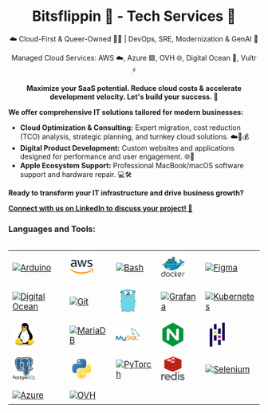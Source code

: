 <p align="center">
  <h1 align="center">Bitsflippin 🌈 - Tech Services 🚀</h1>
  <p align="center">☁️ Cloud-First & Queer-Owned 🏳️‍🌈 | DevOps, SRE, Modernization & GenAI 🤖</p>
  <p align="center">Managed Cloud Services: AWS ☁️, Azure 🟦, OVH 🌐, Digital Ocean 🌊, Vultr ⚡</p>
  <p align="center"><strong>Maximize your SaaS potential. Reduce cloud costs & accelerate development velocity. Let's build your success. 🚀</strong></p>
</p>

<p align="left"><strong>We offer comprehensive IT solutions tailored for modern businesses:</strong></p>
<ul align="left">
  <li><strong>Cloud Optimization & Consulting:</strong> Expert migration, cost reduction (TCO) analysis, strategic planning, and turnkey cloud solutions. ☁️💼💰</li>
  <li><strong>Digital Product Development:</strong> Custom websites and applications designed for performance and user engagement. 🌐📱</li>
  <li><strong>Apple Ecosystem Support:</strong> Professional MacBook/macOS software support and hardware repair. 💻🛠️</li>
</ul>

<p align="left"><strong>Ready to transform your IT infrastructure and drive business growth?</strong></p>
<p align="left"><strong><a href="https://linkedin.com/in/meta-arya">Connect with us on LinkedIn to discuss your project! 🤝</a></strong></p>

<h3 align="left">Languages and Tools:</h3>
<table align="left" border="0" style="border-collapse: collapse; font-size: 1.2em;">
  <tr>
    <td style="padding: 8px;"><a href="https://www.arduino.cc/" target="_blank" rel="noreferrer"><img src="https://cdn.worldvectorlogo.com/logos/arduino-1.svg" alt="Arduino" width="48" height="48"/></a></td>
    <td style="padding: 8px;"><a href="https://aws.amazon.com" target="_blank" rel="noreferrer"><img src="https://raw.githubusercontent.com/devicons/devicon/master/icons/amazonwebservices/amazonwebservices-original-wordmark.svg" alt="AWS" width="48" height="48"/></a></td>
    <td style="padding: 8px;"><a href="https://www.gnu.org/software/bash/" target="_blank" rel="noreferrer"><img src="https://www.vectorlogo.zone/logos/gnu_bash/gnu_bash-icon.svg" alt="Bash" width="48" height="48"/></a></td>
    <td style="padding: 8px;"><a href="https://www.docker.com/" target="_blank" rel="noreferrer"><img src="https://raw.githubusercontent.com/devicons/devicon/master/icons/docker/docker-original-wordmark.svg" alt="Docker" width="48" height="48"/></a></td>
    <td style="padding: 8px;"><a href="https://www.figma.com/" target="_blank" rel="noreferrer"><img src="https://www.vectorlogo.zone/logos/figma/figma-icon.svg" alt="Figma" width="48" height="48"/></a></td>
  </tr>
  <tr>
    <td style="padding: 8px;"><a href="https://digitalocean.com/" target="_blank" rel="noreferrer"><img src="https://www.vectorlogo.zone/logos/digitalocean/digitalocean-icon.svg" alt="Digital Ocean" width="48" height="48"/></a></td>
    <td style="padding: 8px;"><a href="https://git-scm.com/" target="_blank" rel="noreferrer"><img src="https://www.vectorlogo.zone/logos/git-scm/git-scm-icon.svg" alt="Git" width="48" height="48"/></a></td>
    <td style="padding: 8px;"><a href="https://golang.org" target="_blank" rel="noreferrer"><img src="https://raw.githubusercontent.com/devicons/devicon/master/icons/go/go-original.svg" alt="Go" width="48" height="48"/></a></td>
    <td style="padding: 8px;"><a href="https://grafana.com" target="_blank" rel="noreferrer"><img src="https://www.vectorlogo.zone/logos/grafana/grafana-icon.svg" alt="Grafana" width="48" height="48"/></a></td>
    <td style="padding: 8px;"><a href="https://kubernetes.io" target="_blank" rel="noreferrer"><img src="https://www.vectorlogo.zone/logos/kubernetes/kubernetes-icon.svg" alt="Kubernetes" width="48" height="48"/></a></td>
  </tr>
  <tr>
    <td style="padding: 8px;"><a href="https://www.linux.org/" target="_blank" rel="noreferrer"><img src="https://raw.githubusercontent.com/devicons/devicon/master/icons/linux/linux-original.svg" alt="Linux" width="48" height="48"/></a></td>
    <td style="padding: 8px;"><a href="https://mariadb.org/" target="_blank" rel="noreferrer"><img src="https://www.vectorlogo.zone/logos/mariadb/mariadb-icon.svg" alt="MariaDB" width="48" height="48"/></a></td>
    <td style="padding: 8px;"><a href="https://www.mysql.com/" target="_blank" rel="noreferrer"><img src="https://raw.githubusercontent.com/devicons/devicon/master/icons/mysql/mysql-original-wordmark.svg" alt="MySQL" width="48" height="48"/></a></td>
    <td style="padding: 8px;"><a href="https://www.nginx.com" target="_blank" rel="noreferrer"><img src="https://raw.githubusercontent.com/devicons/devicon/master/icons/nginx/nginx-original.svg" alt="Nginx" width="48" height="48"/></a></td>
    <td style="padding: 8px;"><a href="https://pandas.pydata.org/" target="_blank" rel="noreferrer"><img src="https://raw.githubusercontent.com/devicons/devicon/2ae2a900d2f041da66e950e4d48052658d850630/icons/pandas/pandas-original.svg" alt="Pandas" width="48" height="48"/></a></td>
  </tr>
  <tr>
    <td style="padding: 8px;"><a href="https://www.postgresql.org" target="_blank" rel="noreferrer"><img src="https://raw.githubusercontent.com/devicons/devicon/master/icons/postgresql/postgresql-original-wordmark.svg" alt="PostgreSQL" width="48" height="48"/></a></td>
    <td style="padding: 8px;"><a href="https://www.python.org" target="_blank" rel="noreferrer"><img src="https://raw.githubusercontent.com/devicons/devicon/master/icons/python/python-original.svg" alt="Python" width="48" height="48"/></a></td>
    <td style="padding: 8px;"><a href="https://pytorch.org/" target="_blank" rel="noreferrer"><img src="https://www.vectorlogo.zone/logos/pytorch/pytorch-icon.svg" alt="PyTorch" width="48" height="48"/></a></td>
    <td style="padding: 8px;"><a href="https://redis.io" target="_blank" rel="noreferrer"><img src="https://raw.githubusercontent.com/devicons/devicon/master/icons/redis/redis-original-wordmark.svg" alt="Redis" width="48" height="48"/></a></td>
    <td style="padding: 8px;"><a href="https://www.selenium.dev" target="_blank" rel="noreferrer"><img src="https://raw.githubusercontent.com/detain/svg-logos/780f25886640cef088af994181646db2f6b1a3f8/svg/selenium-logo.svg" alt="Selenium" width="48" height="48"/></a></td>
  </tr>
  <tr>
    <td style="padding: 8px;"><a href="https://azure.microsoft.com/en-in/" target="_blank" rel="noreferrer"><img src="https://www.vectorlogo.zone/logos/microsoft_azure/microsoft_azure-icon.svg" alt="Azure" width="48" height="48"/></a></td>
    <td style="padding: 8px;"><a href="https://www.ovh.com/world/" target="_blank" rel="noreferrer"><img src="https://upload.wikimedia.org/wikipedia/commons/4/45/Logo_OVH.svg" alt="OVH" width="48" height="48"/></a></td>
    <td style="padding: 8px;"></td>
    <td style="padding: 8px;"></td>
    <td style="padding: 8px;"></td>
  </tr>
</table>
